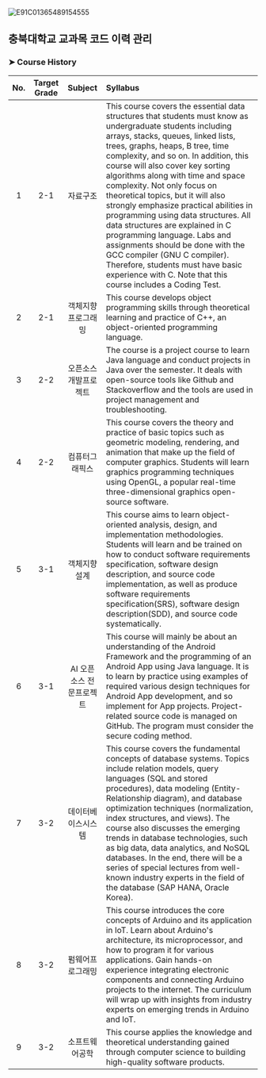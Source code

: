 ![E91C01365489154555](https://user-images.githubusercontent.com/56868605/194696409-f590d5c3-88ea-4b7d-9141-020c10046924.jpg)

## 충북대학교 교과목 코드 이력 관리

### ➤ Course History

| No. | Target Grade | Subject | Syllabus |
| :-: | :-: | :-: | :- |
| 1 | 2-1 | 자료구조 | This course covers the essential data structures that students must know as undergraduate students including arrays, stacks, queues, linked lists, trees, graphs, heaps, B tree, time complexity, and so on. In addition, this course will also cover key sorting algorithms along with time and space complexity. Not only focus on theoretical topics, but it will also strongly emphasize practical abilities in programming using data structures. All data structures are explained in C programming language. Labs and assignments should be done with the GCC compiler (GNU C compiler). Therefore, students must have basic experience with C. Note that this course includes a Coding Test. |
| 2 | 2-1 | 객체지향 프로그래밍 | This course develops object programming skills through theoretical learning and practice of C++, an object-oriented programming language. |
| 3 | 2-2 | 오픈소스개발프로젝트 | The course is a project course to learn Java language and conduct projects in Java over the semester. It deals with open-source tools like Github and Stackoverflow and the tools are used in project management and troubleshooting. |
| 4 | 2-2 | 컴퓨터그래픽스 | This course covers the theory and practice of basic topics such as geometric modeling, rendering, and animation that make up the field of computer graphics. Students will learn graphics programming techniques using OpenGL, a popular real-time three-dimensional graphics open-source software. |
| 5 | 3-1 | 객체지향 설계 | This course aims to learn object-oriented analysis, design, and implementation methodologies. Students will learn and be trained on how to conduct software requirements specification, software design description, and source code implementation, as well as produce software requirements specification(SRS), software design description(SDD), and source code systematically. |
| 6 | 3-1 | AI  오픈소스 전문프로젝트 | This course will mainly be about an understanding of the Android Framework and the programming of an Android App using Java language. It is to learn by practice using examples of required various design techniques for Android App development, and so implement for App projects. Project-related source code is managed on GitHub. The program must consider the secure coding method. |
| 7 | 3-2 | 데이터베이스시스템 | This course covers the fundamental concepts of database systems. Topics include relation models, query languages (SQL and stored procedures), data modeling (Entity-Relationship diagram), and database optimization techniques (normalization, index structures, and views). The course also discusses the emerging trends in database technologies, such as big data, data analytics, and NoSQL databases. In the end, there will be a series of special lectures from well-known industry experts in the field of the database (SAP HANA, Oracle Korea). |
| 8 | 3-2 | 펌웨어프로그래밍 | This course introduces the core concepts of Arduino and its application in IoT. Learn about Arduino's architecture, its microprocessor, and how to program it for various applications. Gain hands-on experience integrating electronic components and connecting Arduino projects to the internet. The curriculum will wrap up with insights from industry experts on emerging trends in Arduino and IoT. |
| 9 | 3-2 | 소프트웨어공학 | This course applies the knowledge and theoretical understanding gained through computer science to building high-quality software products. |
